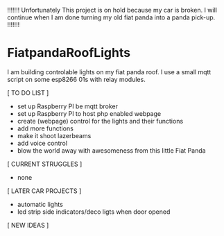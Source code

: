 !!!!!!! Unfortunately This project is on hold because my car is broken. I will continue when I am done turning my old fiat panda into a panda pick-up. !!!!!!!

# FiatpandaRoofLights
I am building controlable lights on my fiat panda roof. I use a small mqtt script on some esp8266 01s with relay modules.

[ TO DO LIST ]
- set up Raspberry PI be mqtt broker
- set up Raspberry PI to host php enabled webpage
- create (webpage) control for the lights and their functions
- add more functions
- make it shoot lazerbeams
- add voice control
- blow the world away with awesomeness from this little Fiat Panda

[ CURRENT STRUGGLES ]
- none

[ LATER CAR PROJECTS ]
- automatic lights
- led strip side indicators/deco ligts when door opened



[ NEW IDEAS ]

